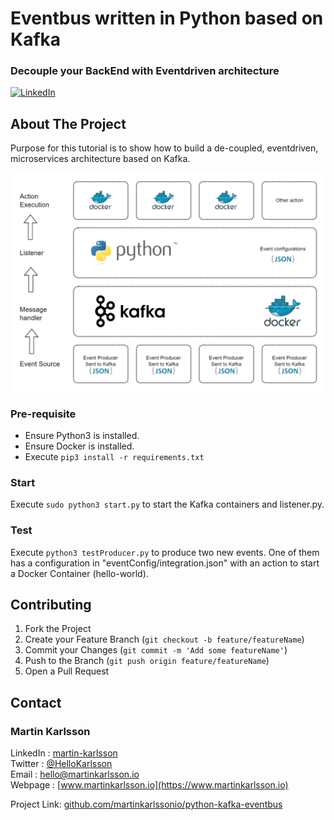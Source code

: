 # Eventbus written in Python based on Kafka
### Decouple your BackEnd with Eventdriven architecture

<!--
*** Written by Martin Karlsson
*** www.martinkarlsson.io
-->

[![LinkedIn][linkedin-shield]][linkedin-url]


<!-- ABOUT THE PROJECT -->
## About The Project

Purpose for this tutorial is to show how to build a de-coupled, eventdriven, microservices architecture based on Kafka.

![Architecture overview][arch]

### Pre-requisite
- Ensure Python3 is installed.
- Ensure Docker is installed.
- Execute `pip3 install -r requirements.txt`

### Start

Execute `sudo python3 start.py` to start the Kafka containers and listener.py.

### Test

Execute `python3 testProducer.py` to produce two new events.
One of them has a configuration in "eventConfig/integration.json" with an action to start a Docker Container (hello-world).

<!-- CONTRIBUTING -->
## Contributing

1. Fork the Project
2. Create your Feature Branch (`git checkout -b feature/featureName`)
3. Commit your Changes (`git commit -m 'Add some featureName'`)
4. Push to the Branch (`git push origin feature/featureName`)
5. Open a Pull Request


<!-- CONTACT -->
## Contact

### Martin Karlsson

LinkedIn : [martin-karlsson][linkedin-url] \
Twitter : [@HelloKarlsson](https://twitter.com/HelloKarlsson) \
Email : hello@martinkarlsson.io \
Webpage : [www.martinkarlsson.io](https://www.martinkarlsson.io)


Project Link: [github.com/martinkarlssonio/python-kafka-eventbus](https://github.com/martinkarlssonio/python-kafka-eventbus)


<!-- MARKDOWN LINKS & IMAGES -->
[linkedin-shield]: https://img.shields.io/badge/-LinkedIn-black.svg?style=for-the-badge&logo=linkedin&colorB=555
[linkedin-url]: https://linkedin.com/in/martin-karlsson
[arch]: arch.png